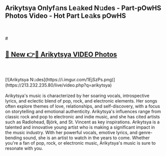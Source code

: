 ## Arikytsya Onlyf𝚊ns Le𝚊ked N𝚞des - Part-pOwHS Photos Video - Hot Part Le𝚊ks pOwHS
<br>
<br>
# <h2><a href="https://213.232.235.80/live/video.php?q=arikytsya">🔗 New 👉🔴 Arikytsya VIDEO Photos</a></h2>
<br>
<br>
[![Arikytsya N𝚞des](https://i.imgur.com/1EjSzPs.png)](https://213.232.235.80/live/video.php?q=arikytsya)
<br>
<br>
Arikytsya's music is characterized by her soaring vocals, introspective lyrics, and eclectic blend of pop, rock, and electronic elements. Her songs often explore themes of love, relationships, and self-discovery, with a focus on storytelling and emotional authenticity. Arikytsya's influences range from classic rock and pop to electronic and indie music, and she has cited artists such as Radiohead, Björk, and St. Vincent as key inspirations. Arikytsya is a talented and innovative young artist who is making a significant impact in the music industry. With her powerful vocals, emotive lyrics, and genre-bending sound, she is an artist to watch in the years to come. Whether you're a fan of pop, rock, or electronic music, Arikytsya's music is sure to resonate with you.
<br>
<br>